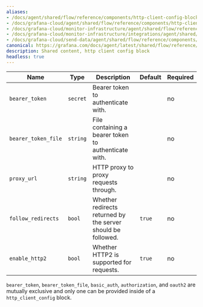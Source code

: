 ```yaml
---
aliases:
- /docs/agent/shared/flow/reference/components/http-client-config-block/
- /docs/grafana-cloud/agent/shared/flow/reference/components/http-client-config-block/
- /docs/grafana-cloud/monitor-infrastructure/agent/shared/flow/reference/components/http-client-config-block/
- /docs/grafana-cloud/monitor-infrastructure/integrations/agent/shared/flow/reference/components/http-client-config-block/
- /docs/grafana-cloud/send-data/agent/shared/flow/reference/components/http-client-config-block/
canonical: https://grafana.com/docs/agent/latest/shared/flow/reference/components/http-client-config-block/
description: Shared content, http client config block
headless: true
---
```


Name | Type | Description | Default | Required
---- | ---- | ----------- | ------- | --------
`bearer_token` | `secret` | Bearer token to authenticate with. | | no
`bearer_token_file` | `string` | File containing a bearer token to authenticate with. | | no
`proxy_url` | `string` | HTTP proxy to proxy requests through. | | no
`follow_redirects` | `bool` | Whether redirects returned by the server should be followed. | `true` | no
`enable_http2` | `bool` | Whether HTTP2 is supported for requests. | `true` | no

`bearer_token`, `bearer_token_file`, `basic_auth`, `authorization`, and
`oauth2` are mutually exclusive and only one can be provided inside of a
`http_client_config` block.
